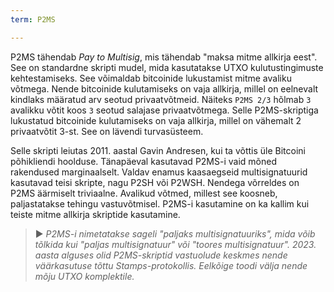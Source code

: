 ```yaml
---
term: P2MS

---
```

P2MS tähendab *Pay to Multisig*, mis tähendab "maksa mitme allkirja eest". See on standardne skripti mudel, mida kasutatakse UTXO kulutustingimuste kehtestamiseks. See võimaldab bitcoinide lukustamist mitme avaliku võtmega. Nende bitcoinide kulutamiseks on vaja allkirja, millel on eelnevalt kindlaks määratud arv seotud privaatvõtmeid. Näiteks `P2MS 2/3` hõlmab `3` avalikku võtit koos `3` seotud salajase privaatvõtmega. Selle P2MS-skriptiga lukustatud bitcoinide kulutamiseks on vaja allkirja, millel on vähemalt 2 privaatvõtit 3-st. See on lävendi turvasüsteem.

Selle skripti leiutas 2011. aastal Gavin Andresen, kui ta võttis üle Bitcoini põhikliendi hoolduse. Tänapäeval kasutavad P2MS-i vaid mõned rakendused marginaalselt. Valdav enamus kaasaegseid multisignatuurid kasutavad teisi skripte, nagu P2SH või P2WSH. Nendega võrreldes on P2MS äärmiselt triviaalne. Avalikud võtmed, millest see koosneb, paljastatakse tehingu vastuvõtmisel. P2MS-i kasutamine on ka kallim kui teiste mitme allkirja skriptide kasutamine.

> ► *P2MS-i nimetatakse sageli "paljaks multisignatuuriks", mida võib tõlkida kui "paljas multisignatuur" või "toores multisignatuur". 2023. aasta alguses olid P2MS-skriptid vastuolude keskmes nende väärkasutuse tõttu Stamps-protokollis. Eelkõige toodi välja nende mõju UTXO komplektile.*